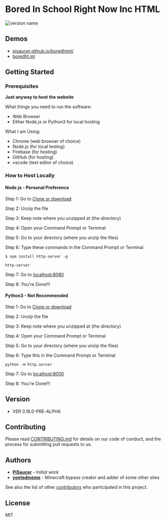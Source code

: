 
# Bored In School Right Now Inc HTML

![version name](https://img.shields.io/badge/version-VER%200.18.0--PRE--ALPHA-blue)

## Demos
- [pisaucer.github.io/boredhtml/](https://pisaucer.github.io/boredhtml/)
- [boredht.ml](https://boredht.ml/)

## Getting Started

### Prerequisites

**Just anyway to host the website**

What things you need to run the software:

- Web Browser
- Either Node.js or Python3 for local hosting

What I am Using:

- Chrome (web browser of choice)
- Node.js (for local testing)
- Firebase (for hosting)
- GitHub (for hosting)
- vscode (text editor of choice)

### How to Host Locally

#### Node.js - Personal Preference

Step 1: Go to [Clone or download](https://github.com/PiSaucer/boredhtml/archive/master.zip)

Step 2: Unzip the file

Step 3: Keep note where you unzipped at (the directory)

Step 4: Open your Command Prompt or Terminal

Step 5: Go to your directory (where you unzip the files)

Step 6: Type these commands in the Command Prompt or Terminal

```
$ npm install http-server -g

http-server
```

Step 7: Go to [localhost:8080](localhost:8080)

Step 8: You're Done!!!


#### Python3 - Not Recommended 

Step 1: Go to [Clone or download](https://github.com/PiSaucer/boredhtml/archive/master.zip)

Step 2: Unzip the file

Step 3: Keep note where you unzipped at (the directory)

Step 4: Open your Command Prompt or Terminal

Step 5: Go to your directory (where you unzip the files)

Step 6: Type this in the Command Prompt or Terminal

```
python -m http.server
```

Step 7: Go to [localhost:8000](localhost:8000)

Step 8: You're Done!!!


## Version
- VER 0.18.0-PRE-ALPHA

## Contributing

Please read [CONTRIBUTING.md](CONTRIBUTING.md) for details on our code of conduct, and the process for submitting pull requests to us.

## Authors

- **[PiSaucer](https://github.com/PiSaucer)** - *Initial work*
- **[yeetedmeme](https://github.com/yeetedmeme)** - Minecraft bypass creator and adder of some other sites

See also the list of other [contributors](https://github.com/PiSaucer/boredhtml/contributors) who participated in this project.

## License

MIT
